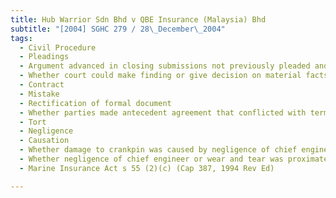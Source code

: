 ```yaml
---
title: Hub Warrior Sdn Bhd v QBE Insurance (Malaysia) Bhd 
subtitle: "[2004] SGHC 279 / 28\_December\_2004"
tags:
  - Civil Procedure
  - Pleadings
  - Argument advanced in closing submissions not previously pleaded and argued
  - Whether court could make finding or give decision on material facts which were not pleaded
  - Contract
  - Mistake
  - Rectification of formal document
  - Whether parties made antecedent agreement that conflicted with term of written contract
  - Tort
  - Negligence
  - Causation
  - Whether damage to crankpin was caused by negligence of chief engineer
  - Whether negligence of chief engineer or wear and tear was proximate cause of loss or damage
  - Marine Insurance Act s 55 (2)(c) (Cap 387, 1994 Rev Ed)

---
```


